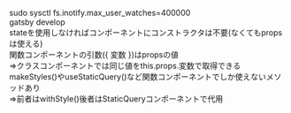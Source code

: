 sudo sysctl fs.inotify.max_user_watches=400000<br>
gatsby develop<br>
stateを使用しなければコンポーネントにコンストラクタは不要(なくてもpropsは使える)<br>
関数コンポーネントの引数({ 変数 })はpropsの値<br>
=>クラスコンポーネントでは同じ値をthis.props.変数で取得できる<br>
makeStyles()やuseStaticQuery()など関数コンポーネントでしか使えないメソッドあり<br>
=>前者はwithStyle()後者はStaticQueryコンポーネントで代用<br>